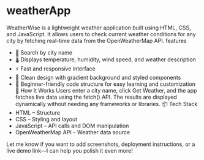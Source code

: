 # weatherApp
WeatherWise is a lightweight weather application built using HTML, CSS, and JavaScript. It allows users to check current weather conditions for any city by fetching real-time data from the OpenWeatherMap API. 
features
- 🔎 Search by city name
- 🌡️ Displays temperature, humidity, wind speed, and weather description
- ⚡ Fast and responsive interface
- 🎨 Clean design with gradient background and styled components
- 🧠 Beginner-friendly code structure for easy learning and customization
🚀 How It Works
Users enter a city name, click Get Weather, and the app fetches live data using the fetch() API. The results are displayed dynamically without needing any frameworks or libraries.
📦 Tech Stack
- HTML – Structure
- CSS – Styling and layout
- JavaScript – API calls and DOM manipulation
- OpenWeatherMap API – Weather data source

Let me know if you want to add screenshots, deployment instructions, or a live demo link—I can help you polish it even more!
